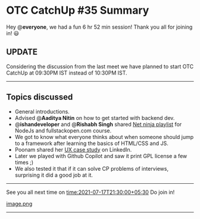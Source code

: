 # OTC CatchUp #35 Summary

Hey @**everyone**, we had a fun 6 hr 52 min session!
Thank you all for joining in! :smiley:

## UPDATE

Considering the discussion from the last meet we have planned to start OTC CatchUp at 09:30PM IST instead of 10:30PM IST.

---

## Topics discussed

- General introductions.
- Advised @**Aaditya Nitin** on how to get started with backend dev.
- @**ishandeveloper** and @**Rishabh Singh** shared [Net ninja playlist](https://www.youtube.com/watch?v=w-7RQ46RgxU&list=PL4cUxeGkcC9gcy9lrvMJ75z9maRw4byYp) for NodeJs and fullstackopen.com course.
- We got to know what everyone thinks about when someone should jump to a framework after learning the basics of HTML/CSS and JS.
- Poonam shared her [UX case study](https://poonamjha.medium.com/do-you-feel-the-need-of-redesigning-the-linkedin-profile-dashboard-e88e7e7dd85a) on LinkedIn.
- Later we played with Github Copilot and saw it print GPL license a few times ;)
- We also tested it that if it can solve CP problems of interviews, surprising it did a good job at it.

---

See you all next time on <time:2021-07-17T21:30:00+05:30> 
Do join in!

[image.png](/user_uploads/29573/SqFe9TUWwGv0XKCmr3v1i7GY/image.png)

---